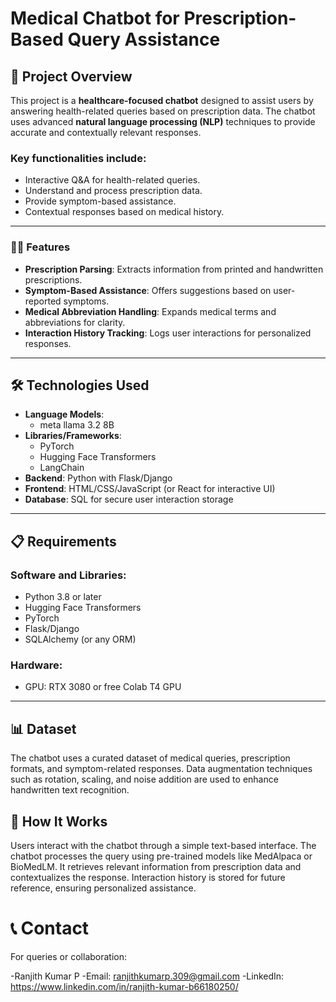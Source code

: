 # **Medical Chatbot for Prescription-Based Query Assistance**

## **🚀 Project Overview**
This project is a **healthcare-focused chatbot** designed to assist users by answering health-related queries based on prescription data. The chatbot uses advanced **natural language processing (NLP)** techniques to provide accurate and contextually relevant responses.

### Key functionalities include:
- Interactive Q&A for health-related queries.
- Understand and process prescription data.
- Provide symptom-based assistance.
- Contextual responses based on medical history.

---

### **🧑‍💻 Features**
- **Prescription Parsing**: Extracts information from printed and handwritten prescriptions.
- **Symptom-Based Assistance**: Offers suggestions based on user-reported symptoms.
- **Medical Abbreviation Handling**: Expands medical terms and abbreviations for clarity.
- **Interaction History Tracking**: Logs user interactions for personalized responses.

---

## **🛠️ Technologies Used**
- **Language Models**: 
  - meta llama 3.2 8B
- **Libraries/Frameworks**:
  - PyTorch
  - Hugging Face Transformers
  - LangChain
- **Backend**: Python with Flask/Django
- **Frontend**: HTML/CSS/JavaScript (or React for interactive UI)
- **Database**: SQL for secure user interaction storage

---

## **📋 Requirements**

### Software and Libraries:
- Python 3.8 or later
- Hugging Face Transformers
- PyTorch
- Flask/Django
- SQLAlchemy (or any ORM)

### Hardware:
- GPU: RTX 3080 or free Colab T4 GPU

---

## **📊 Dataset**
The chatbot uses a curated dataset of medical queries, prescription formats, and symptom-related responses. Data augmentation techniques such as rotation, scaling, and noise addition are used to enhance handwritten text recognition.

## **🌟 How It Works**
Users interact with the chatbot through a simple text-based interface.
The chatbot processes the query using pre-trained models like MedAlpaca or BioMedLM.
It retrieves relevant information from prescription data and contextualizes the response.
Interaction history is stored for future reference, ensuring personalized assistance.

# **📞 Contact**
For queries or collaboration:

-Ranjith Kumar P
-Email: ranjithkumarp.309@gmail.com
-LinkedIn: https://www.linkedin.com/in/ranjith-kumar-b66180250/
